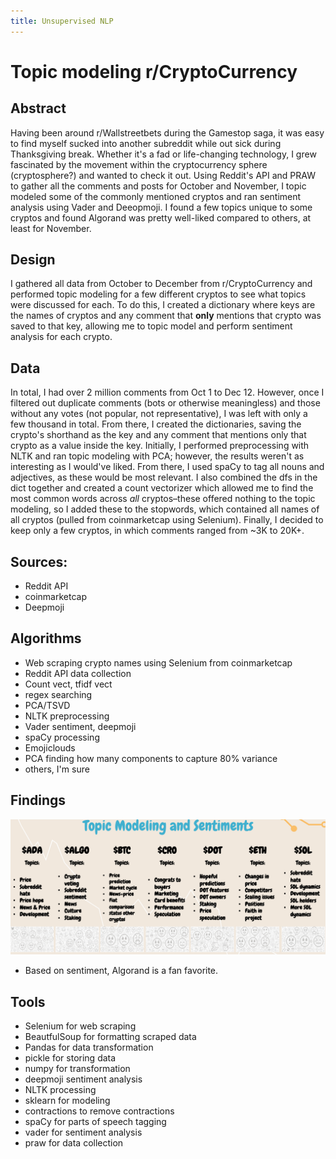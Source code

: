 ```yaml
---
title: Unsupervised NLP
---
```

# Topic modeling r/CryptoCurrency

## Abstract

Having been around r/Wallstreetbets during the Gamestop saga, it was easy to find myself sucked into another subreddit while out sick during Thanksgiving break. Whether it's a fad or life-changing technology, I grew fascinated by the movement within the cryptocurrency sphere (cryptosphere?) and wanted to check it out.  Using Reddit's API and PRAW to gather all the comments and posts for October and November, I topic modeled some of the commonly mentioned cryptos and ran sentiment analysis using Vader and Deeopmoji. I found a few topics unique to some cryptos and found Algorand was pretty well-liked compared to others, at least for November. 

## Design

I gathered all data from October to December from r/CryptoCurrency and performed topic modeling for a few different cryptos to see what topics were discussed for each. To do this, I created a dictionary where keys are the names of cryptos and any comment that **only** mentions that crypto was saved to that key, allowing me to topic model and perform sentiment analysis for each crypto.

## Data

In total, I had over 2 million comments from Oct 1 to Dec 12. However, once I filtered out duplicate comments (bots or otherwise meaningless) and those without any votes (not popular, not representative), I was left with only a few thousand in total. From there, I created the dictionaries, saving the crypto's shorthand as the key and any comment that mentions only that crypto as a value inside the key. Initially, I performed preprocessing with NLTK and ran topic modeling with PCA; however, the results weren't as interesting as I would've liked. From there, I used spaCy to tag all nouns and adjectives, as these would be most relevant. I also combined the dfs in the dict together and created a count vectorizer which allowed me to find the most common words across *all* cryptos–these offered nothing to the topic modeling, so I added these to the stopwords, which contained all names of all cryptos (pulled from coinmarketcap using Selenium). Finally, I decided to keep only a few cryptos, in which comments ranged from ~3K to 20K+. 

## Sources:
- Reddit API
- coinmarketcap
- Deepmoji

## Algorithms
- Web scraping crypto names using Selenium from coinmarketcap
- Reddit API data collection
- Count vect, tfidf vect
- regex searching
- PCA/TSVD
- NLTK preprocessing
- Vader sentiment, deepmoji
- spaCy processing
- Emojiclouds
- PCA finding how many components to capture 80% variance
- others, I'm sure

## Findings

![image](/projects/python/NLP/images/topics.png)
- Based on sentiment, Algorand is a fan favorite. 


## Tools
- Selenium for web scraping
- BeautfulSoup for formatting scraped data
- Pandas for data transformation
- pickle for storing data
- numpy for transformation
- deepmoji sentiment analysis
- NLTK processing 
- sklearn for modeling
- contractions to remove contractions
- spaCy for parts of speech tagging
- vader for sentiment analysis
- praw for data collection
